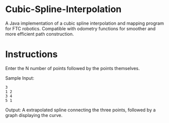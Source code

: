 # Cubic-Spline-Interpolation

A Java implementation of a cubic spline interpolation and mapping program for FTC robotics. Compatible with odometry functions for smoother and more efficient path construction.

# Instructions

Enter the N number of points followed by the points themselves.

Sample Input:

```
3
1 2
3 4
5 1
```

Output:
A extrapolated spline connecting the three points, followed by a graph displaying the curve.
